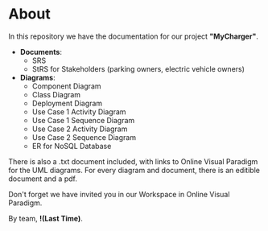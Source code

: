 # About 

In this repository we have the documentation for our project **"MyCharger"**.

* **Documents**: 
  * SRS
  * StRS for Stakeholders (parking owners, electric vehicle owners)
* **Diagrams**: 
  * Component Diagram
  * Class Diagram
  * Deployment Diagram
  * Use Case 1 Activity Diagram
  * Use Case 1 Sequence Diagram
  * Use Case 2 Activity Diagram
  * Use Case 2 Sequence Diagram
  * ER for NoSQL Database

There is also a .txt document included, with links to Online Visual Paradigm for the UML diagrams.
For every diagram and document, there is an editible document and a pdf. 

Don't forget we have invited you in our Workspace in Online Visual Paradigm.

By team,
**!(Last Time)**.
